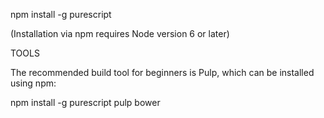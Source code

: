 npm install -g purescript

(Installation via npm requires Node version 6 or later)

TOOLS

The recommended build tool for beginners is Pulp, which can be installed using npm:

npm install -g purescript pulp bower
